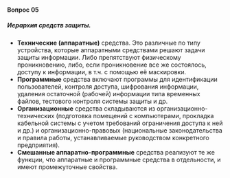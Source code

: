 #### Вопрос 05

##### Иерархия средств защиты.

- **Технические (аппаратные)** средства. Это различные по типу устройства, которые аппаратными средствами решают задачи защиты информации. Либо препятствуют физическому проникновению, либо, если проникновение все же состоялось, доступу к информации, в т.ч. с помощью её маскировки.
- **Программные** средства включают программы для идентификации пользователей, контроля доступа, шифрования информации, удаления остаточной (рабочей) информации типа временных файлов, тестового контроля системы защиты и др.
- **Организационные** средства складываются из организационно-технических (подготовка помещений с компьютерами, прокладка кабельной системы с учетом требований ограничения доступа к ней и др.) и организационно-правовых (национальные законодательства и правила работы, устанавливаемые руководством конкретного предприятия).
- **Смешанные аппаратно-программные** средства реализуют те же функции, что аппаратные и программные средства в отдельности, и имеют промежуточные свойства.